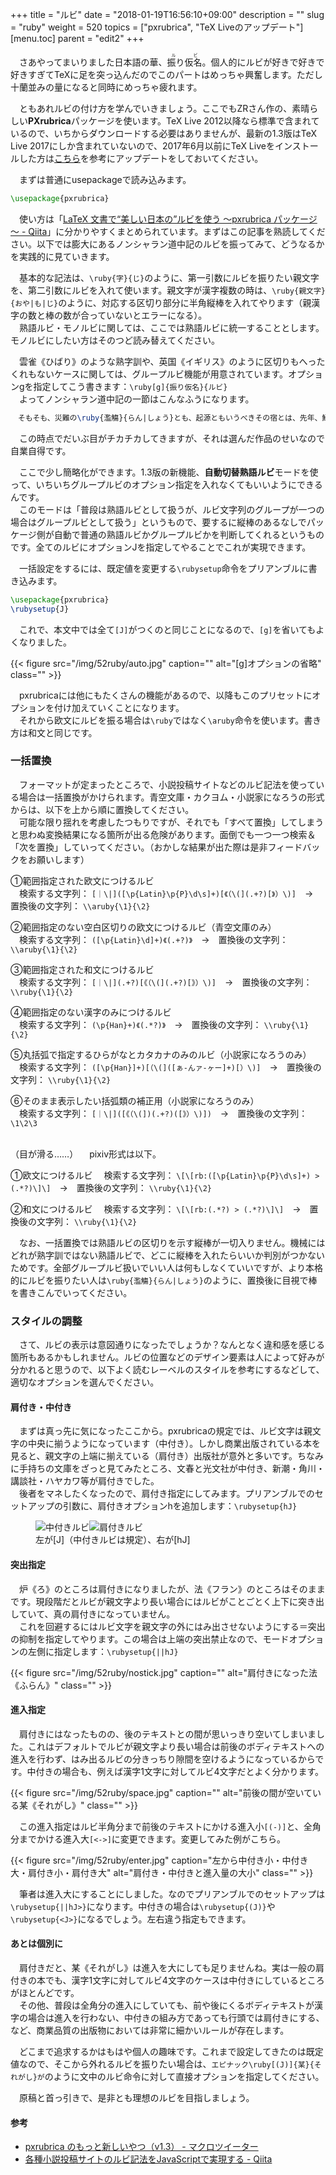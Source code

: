 +++
title = "ルビ"
date = "2018-01-19T16:56:10+09:00"
description = ""
slug = "ruby"
weight = 520
topics = ["pxrubrica", "TeX Liveのアップデート"]
[menu.toc]
    parent = "edit2"
+++

&#x3000;さあやってまいりました日本語の華、<ruby>振り仮名<rp>（</rp><rt>ルビ</rt><rp>）</rp></ruby>。個人的にルビが好きで好きで好きすぎてTeXに足を突っ込んだのでこのパートはめっちゃ興奮します。ただし十蘭並みの量になると同時にめっちゃ疲れます。

　ともあれルビの付け方を学んでいきましょう。ここでもZRさん作の、素晴らしい**PXrubrica**パッケージを使います。TeX Live 2012以降なら標準で含まれているので、いちからダウンロードする必要はありませんが、最新の1.3版はTeX Live 2017にしか含まれていないので、2017年6月以前にTeX Liveをインストールした方は[こちら](https://texwiki.texjp.org/?TeX%20Live%2FWindows#a6223106)を参考にアップデートをしておいてください。

　まずは普通にusepackageで読み込みます。

```latex
\usepackage{pxrubrica}
```

　使い方は「[LaTeX 文書で“美しい日本の”ルビを使う ～pxrubrica パッケージ～ - Qiita](https://qiita.com/zr_tex8r/items/42466cbcbeb670a3a2dc)」に分かりやすくまとめられています。まずはこの記事を熟読してください。以下では膨大にあるノンシャラン道中記のルビを振ってみて、どうなるかを実践的に見ていきます。

　基本的な記法は、`\ruby{字}{じ}`のように、第一引数にルビを振りたい親文字を、第二引数にルビを入れて使います。親文字が漢字複数の時は、`\ruby{親文字}{おや|も|じ}`のように、対応する区切り部分に半角縦棒を入れてやります（親漢字の数と棒の数が合っていないとエラーになる）。  
　熟語ルビ・モノルビに関しては、ここでは熟語ルビに統一することとします。モノルビにしたい方はそのつど読み替えてください。

　雲雀《ひばり》のような熟字訓や、英国《イギリス》のように区切りもへったくれもないケースに関しては、グループルビ機能が用意されています。オプションgを指定してこう書きます：`\ruby[g]{振り仮名}{ルビ}`  
　よってノンシャラン道中記の一節はこんなふうになります。

```LaTeX
　そもそも、災難の\ruby{濫觴}{らん|しょう}とも、起源ともいうべきその宿とは、先年、鰯をとるといって沖へ出たまま、一向\ruby{報}{たよ}りをよこさぬという七歳を\ruby{頭}{かしら}に八人の子供を持つ、\ruby{呑気}{のん|き}な漁師の妻君の\ruby{家}{うち}の二階の一室で、\ruby[g]{寄席}{キャヴァレ}の\ruby[g]{口上役}{コムメエル}のような、うっとりするほど派手な着物を着たこの家の若後家が、敷布と水瓶を持って、二人の前に\ruby{罷}{まか}り出た時の仁義によれば、
```

　この時点でだいぶ目がチカチカしてきますが、それは選んだ作品のせいなので自業自得です。

　ここで少し簡略化ができます。1.3版の新機能、**自動切替熟語ルビ**モードを使って、いちいちグループルビのオプション指定を入れなくてもいいようにできるんです。  
　このモードは「普段は熟語ルビとして扱うが、ルビ文字列のグループが一つの場合はグループルビとして扱う」というもので、要するに縦棒のあるなしでパッケージ側が自動で普通の熟語ルビかグループルビかを判断してくれるというものです。全てのルビにオプションJを指定してやることでこれが実現できます。

　一括設定をするには、既定値を変更する`\rubysetup`命令をプリアンブルに書き込みます。

```latex
\usepackage{pxrubrica}
\rubysetup{J}
```

　これで、本文中では全て`[J]`がつくのと同じことになるので、`[g]`を省いてもよくなりました。

{{< figure src="/img/52ruby/auto.jpg" caption="" alt="[g]オプションの省略" class="" >}}

　pxrubricaには他にもたくさんの機能があるので、以降もこのプリセットにオプションを付け加えていくことになります。  
　それから欧文にルビを振る場合は`\ruby`ではなく`\aruby`命令を使います。書き方は和文と同じです。

### 一括置換
　フォーマットが定まったところで、小説投稿サイトなどのルビ記法を使っている場合は一括置換がかけられます。青空文庫・カクヨム・小説家になろうの形式からは、以下を上から順に置換してください。  
　可能な限り揺れを考慮したつもりですが、それでも「すべて置換」してしまうと思わぬ変換結果になる箇所が出る危険があります。面倒でも一つ一つ検索＆「次を置換」していってください。（おかしな結果が出た際は是非フィードバックをお願いします）

①範囲指定された欧文につけるルビ  
　検索する文字列： `[｜\|]([\p{Latin}\p{P}\d\s]+)[《（\(](.+?)[》）\)]`　→　置換後の文字列： `\\aruby{\1}{\2}`

②範囲指定のない空白区切りの欧文につけるルビ（青空文庫のみ）  
　検索する文字列： `([\p{Latin}\d]+)《(.+?)》`　→　置換後の文字列： `\\aruby{\1}{\2}`

③範囲指定された和文につけるルビ  
　検索する文字列： `[｜\|](.+?)[《（\(](.+?)[》）\)]`　→　置換後の文字列： `\\ruby{\1}{\2}`

④範囲指定のない漢字のみにつけるルビ  
　検索する文字列： `(\p{Han}+)《(.*?)》`　→　置換後の文字列： `\\ruby{\1}{\2}`

⑤丸括弧で指定するひらがなとカタカナのみのルビ（小説家になろうのみ）  
　検索する文字列： `([\p{Han}]+)[（\(]([ぁ-んァ-ヶー]+)[）\)]`　→　置換後の文字列： `\\ruby{\1}{\2}`

⑥そのまま表示したい括弧類の補正用（小説家になろうのみ）  
　検索する文字列： `[｜\|]([《（\(])(.+?)([》）\)])`　→　置換後の文字列： `\1\2\3`

<br>
（目が滑る……）  
　pixiv形式は以下。  
<br>

①欧文につけるルビ
　検索する文字列： `\[\[rb:([\p{Latin}\p{P}\d\s]+) > (.*?)\]\]`　→　置換後の文字列： `\\ruby{\1}{\2}`

②和文につけるルビ
　検索する文字列： `\[\[rb:(.*?) > (.*?)\]\]`　→　置換後の文字列： `\\ruby{\1}{\2}`


　なお、一括置換では熟語ルビの区切りを示す縦棒が一切入りません。機械にはどれが熟字訓ではない熟語ルビで、どこに縦棒を入れたらいいか判別がつかないためです。全部グループルビ扱いでいい人は何もしなくていいですが、より本格的にルビを振りたい人は`\ruby{濫觴}{らん|しょう}`のように、置換後に目視で棒を書きこんでいってください。


### スタイルの調整
　さて、ルビの表示は意図通りになったでしょうか？なんとなく違和感を感じる箇所もあるかもしれません。ルビの位置などのデザイン要素は人によって好みが分かれると思うので、以下よく読むレーベルのスタイルを参考にするなどして、適切なオプションを選んでください。

#### 肩付き・中付き
　まずは真っ先に気になったここから。pxrubricaの規定では、ルビ文字は親文字の中央に揃うようになっています（中付き）。しかし商業出版されている本を見ると、親文字の上端に揃えている（肩付き）出版社が意外と多いです。ちなみに手持ちの文庫をざっと見てみたところ、文春と光文社が中付き、新潮・角川・講談社・ハヤカワ等が肩付きでした。  
　後者をマネしたくなったので、肩付き指定にしてみます。プリアンブルでのセットアップの引数に、肩付きオプションhを追加します：`\rubysetup{hJ}`

<figure>
<img src = "/img/52ruby/nakatsuki.jpg" alt ="中付きルビ"><img src = "/img/52ruby/katatsuki.jpg"alt ="肩付きルビ">
<figcaption>左が[J]（中付きルビは規定）、右が[hJ]</figcaption>
</figure>

#### 突出指定
　炉《ろ》のところは肩付きになりましたが、法《フラン》のところはそのままです。現段階だとルビが親文字より長い場合にはルビがことごとく上下に突き出していて、真の肩付きになっていません。  
　これを回避するにはルビ文字を親文字の外にはみ出させないようにする＝突出の抑制を指定してやります。この場合は上端の突出禁止なので、モードオプションの左側に指定します：`\rubysetup{||hJ}`

{{< figure src="/img/52ruby/nostick.jpg" caption="" alt="肩付きになった法《ふらん》" class="" >}}

#### 進入指定
　肩付きにはなったものの、後のテキストとの間が思いっきり空いてしまいました。これはデフォルトでルビが親文字より長い場合は前後のボディテキストへの進入を行わず、はみ出るルビの分きっちり隙間を空けるようになっているからです。中付きの場合も、例えば漢字1文字に対してルビ4文字だとよく分かります。

{{< figure src="/img/52ruby/space.jpg" caption="" alt="前後の間が空いている某《それがし》" class="" >}}

　この進入指定はルビ半角分まで前後のテキストにかける進入小`[(-)]`と、全角分までかける進入大`[<->]`に変更できます。変更してみた例がこちら。

{{< figure src="/img/52ruby/enter.jpg" caption="左から中付き小・中付き大・肩付き小・肩付き大" alt="肩付き・中付きと進入量の大小" class="" >}}

　筆者は進入大にすることにしました。なのでプリアンブルでのセットアップは`\rubysetup{||hJ>}`になります。中付きの場合は`\rubysetup{(J)}`や`\rubysetup{<J>}`になるでしょう。左右違う指定もできます。

#### あとは個別に
　肩付きだと、某《それがし》は進入を大にしても足りませんね。実は一般の肩付きの本でも、漢字1文字に対してルビ4文字のケースは中付きにしているところがほとんどです。  
　その他、普段は全角分の進入にしていても、前や後にくるボディテキストが漢字の場合は進入を行わない、中付きの組み方であっても行頭では肩付きにする、など、商業品質の出版物においては非常に細かいルールが存在します。

　どこまで追求するかはもはや個人の趣味です。これまで設定してきたのは既定値なので、そこから外れるルビを振りたい場合は、`エピナック\ruby[(J)]{某}{それがし}が`のように文中のルビ命令に対して直接オプションを指定してください。

　原稿と首っ引きで、是非とも理想のルビを目指しましょう。

#### 参考
- [pxrubrica のもっと新しいやつ（v1.3） - マクロツイーター](http://d.hatena.ne.jp/zrbabbler/20170429/1493475774)
- [各種小説投稿サイトのルビ記法をJavaScriptで実現する - Qiita](https://qiita.com/8amjp/items/d7c46d9dee0da4d530ef)